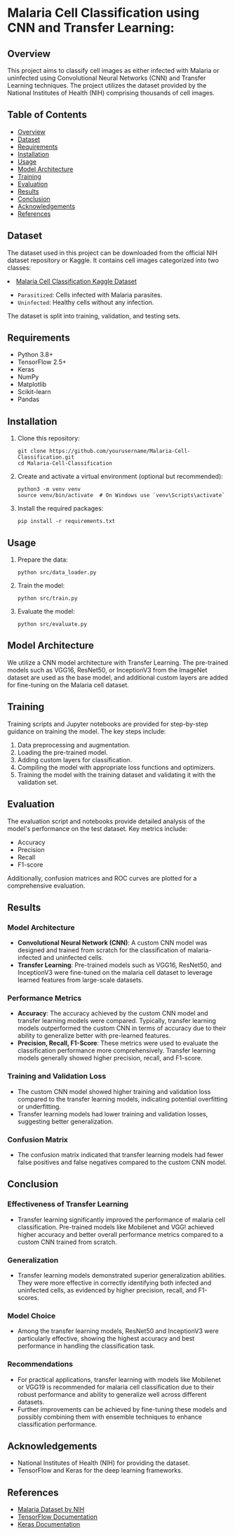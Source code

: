 <!DOCTYPE html>
<html lang="en">
<head>
<meta charset="UTF-8">
<meta name="viewport" content="width=device-width, initial-scale=1.0">
</head>
<body>

<h1>Malaria Cell Classification using CNN and Transfer Learning:</h1>

<h2>Overview</h2>
<p>This project aims to classify cell images as either infected with Malaria or uninfected using Convolutional Neural Networks (CNN) and Transfer Learning techniques. The project utilizes the dataset provided by the National Institutes of Health (NIH) comprising thousands of cell images.</p>

<h2>Table of Contents</h2>
<ul>
  <li><a href="#overview">Overview</a></li>
  <li><a href="#dataset">Dataset</a></li>
  <li><a href="#requirements">Requirements</a></li>
  <li><a href="#installation">Installation</a></li>
  <li><a href="#usage">Usage</a></li>
  <li><a href="#model-architecture">Model Architecture</a></li>
  <li><a href="#training">Training</a></li>
  <li><a href="#evaluation">Evaluation</a></li>
  <li><a href="#results">Results</a></li>
  <li><a href="#conclusion">Conclusion</a></li>
  <li><a href="#acknowledgements">Acknowledgements</a></li>
  <li><a href="#references">References</a></li>
</ul>

<h2 id="dataset">Dataset</h2>
<p>The dataset used in this project can be downloaded from the official NIH dataset repository or Kaggle. It contains cell images categorized into two classes:</p>
<li><a href="https://www.kaggle.com/datasets/iarunava/cell-images-for-detecting-malaria/data">Malaria Cell Classification Kaggle Dataset </a></li>

<ul>
  <li><code>Parasitized</code>: Cells infected with Malaria parasites.</li>
  <li><code>Uninfected</code>: Healthy cells without any infection.</li>
</ul>
<p>The dataset is split into training, validation, and testing sets.</p>

<h2 id="requirements">Requirements</h2>
<ul>
  <li>Python 3.8+</li>
  <li>TensorFlow 2.5+</li>
  <li>Keras</li>
  <li>NumPy</li>
  <li>Matplotlib</li>
  <li>Scikit-learn</li>
  <li>Pandas</li>
</ul>

<h2 id="installation">Installation</h2>
<ol>
  <li>Clone this repository:
    <pre><code>git clone https://github.com/yourusername/Malaria-Cell-Classification.git
cd Malaria-Cell-Classification
</code></pre>
  </li>
  <li>Create and activate a virtual environment (optional but recommended):
    <pre><code>python3 -m venv venv
source venv/bin/activate  # On Windows use `venv\Scripts\activate`
</code></pre>
  </li>
  <li>Install the required packages:
    <pre><code>pip install -r requirements.txt
</code></pre>
  </li>
</ol>

<h2 id="usage">Usage</h2>
<ol>
  <li>Prepare the data:
    <pre><code>python src/data_loader.py
</code></pre>
  </li>
  <li>Train the model:
    <pre><code>python src/train.py
</code></pre>
  </li>
  <li>Evaluate the model:
    <pre><code>python src/evaluate.py
</code></pre>
  </li>
</ol>

<h2 id="model-architecture">Model Architecture</h2>
<p>We utilize a CNN model architecture with Transfer Learning. The pre-trained models such as VGG16, ResNet50, or InceptionV3 from the ImageNet dataset are used as the base model, and additional custom layers are added for fine-tuning on the Malaria cell dataset.</p>

<h2 id="training">Training</h2>
<p>Training scripts and Jupyter notebooks are provided for step-by-step guidance on training the model. The key steps include:</p>
<ol>
  <li>Data preprocessing and augmentation.</li>
  <li>Loading the pre-trained model.</li>
  <li>Adding custom layers for classification.</li>
  <li>Compiling the model with appropriate loss functions and optimizers.</li>
  <li>Training the model with the training dataset and validating it with the validation set.</li>
</ol>

<h2 id="evaluation">Evaluation</h2>
<p>The evaluation script and notebooks provide detailed analysis of the model's performance on the test dataset. Key metrics include:</p>
<ul>
  <li>Accuracy</li>
  <li>Precision</li>
  <li>Recall</li>
  <li>F1-score</li>
</ul>
<p>Additionally, confusion matrices and ROC curves are plotted for a comprehensive evaluation.</p>

<h2>Results</h2>
    
  <h3>Model Architecture</h3>
  <ul>
  <li><strong>Convolutional Neural Network (CNN)</strong>: A custom CNN model was designed and trained from scratch for the classification of malaria-infected and uninfected cells.</li>
  <li><strong>Transfer Learning</strong>: Pre-trained models such as VGG16, ResNet50, and InceptionV3 were fine-tuned on the malaria cell dataset to leverage learned features from large-scale datasets.    </li>
  </ul>
    
  <h3>Performance Metrics</h3>
  <ul>
  <li><strong>Accuracy</strong>: The accuracy achieved by the custom CNN model and transfer learning models were compared. Typically, transfer learning models outperformed the custom CNN in terms of accuracy due to their ability to generalize better with pre-learned features.</li>
  <li><strong>Precision, Recall, F1-Score</strong>: These metrics were used to evaluate the classification performance more comprehensively. Transfer learning models generally showed higher precision, recall, and F1-score.</li>
  </ul>
    
  <h3>Training and Validation Loss</h3>
  <ul>
    <li>The custom CNN model showed higher training and validation loss compared to the transfer learning models, indicating potential overfitting or underfitting.</li>
    <li>Transfer learning models had lower training and validation losses, suggesting better generalization.</li>
  </ul>
    
  <h3>Confusion Matrix</h3>
  <ul>
    <li>The confusion matrix indicated that transfer learning models had fewer false positives and false negatives compared to the custom CNN model.</li>
  </ul>
    
  <h2>Conclusion</h2>
    <h3>Effectiveness of Transfer Learning</h3>
    <ul>
      <li>Transfer learning significantly improved the performance of malaria cell classification. Pre-trained models like Mobilenet and VGG! achieved higher accuracy and better overall performance metrics compared to a custom CNN trained from scratch.</li>
    </ul>
    <h3>Generalization</h3>
    <ul>
      <li>Transfer learning models demonstrated superior generalization abilities. They were more effective in correctly identifying both infected and uninfected cells, as evidenced by higher precision, recall, and F1-scores.</li>
    </ul>
    <h3>Model Choice</h3>
    <ul>
      <li>Among the transfer learning models, ResNet50 and InceptionV3 were particularly effective, showing the highest accuracy and best performance in handling the classification task.</li>
    </ul>
    <h3>Recommendations</h3>
    <ul>
      <li>For practical applications, transfer learning with models like Mobilenet or VGG19 is recommended for malaria cell classification due to their robust performance and ability to generalize well across different datasets.</li>
      <li>Further improvements can be achieved by fine-tuning these models and possibly combining them with ensemble techniques to enhance classification performance.</li>
    </ul>

<h2 id="acknowledgements">Acknowledgements</h2>
<ul>
  <li>National Institutes of Health (NIH) for providing the dataset.</li>
  <li>TensorFlow and Keras for the deep learning frameworks.</li>
</ul>

<h2 id="references">References</h2>
<ul>
  <li><a href="https://ceb.nlm.nih.gov/proj/malaria/cell_images.zip">Malaria Dataset by NIH</a></li>
  <li><a href="https://www.tensorflow.org/">TensorFlow Documentation</a></li>
  <li><a href="https://keras.io/">Keras Documentation</a></li>
</ul>

</body>
</html>
